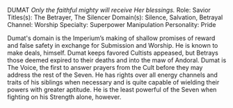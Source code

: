 DUMAT _Only the faithful mighty will receive Her blessings._ Role: Savior Titles(s): The Betrayer, The Silencer Domain(s): Silence, Salvation, Betrayal Channel: Worship Specialty: Superpower Manipulation Personality: Pride

Dumat's domain is the Imperium’s making of shallow promises of reward and false safety in exchange for Submission and Worship. He is known to make deals, himself. Dumat keeps favored Cultists appeased, but Betrays those deemed expired to their deaths and into the maw of Andoral. Dumat is The Voice, the first to answer prayers from the Cult before they may address the rest of the Seven. He has rights over all energy channels and traits of his siblings when necessary and is quite capable of wielding their powers with greater aptitude. He is the least powerful of the Seven when fighting on his Strength alone, however.
